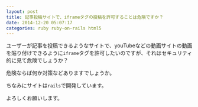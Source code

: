 ```yaml
---
layout: post
title: 記事投稿サイトで、iframeタグの投稿を許可することは危険ですか？
date: 2014-12-20 05:07:17
categories: ruby ruby-on-rails html5
---
```

<p>ユーザーが記事を投稿できるようなサイトで、youTubeなどの動画サイトの動画を貼り付けできるように<code>iframe</code>タグを許可したいのですが、それはセキュリティ的に見て危険でしょうか？</p>

<p>危険ならば何か対策などありますでしょうか。</p>

<p>ちなみにサイトは<code>rails</code>で開発しています。</p>

<p>よろしくお願いします。</p>
